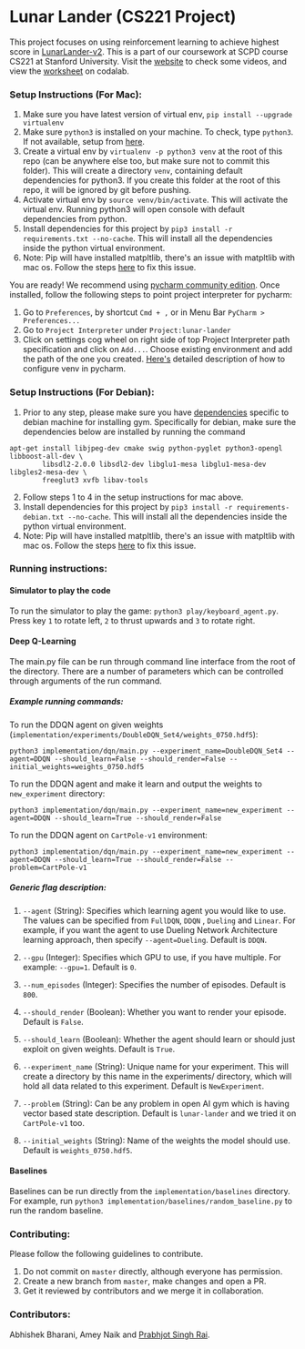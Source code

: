 # Lunar Lander (CS221 Project)

This project focuses on using reinforcement learning to achieve highest score in [LunarLander-v2](https://gym.openai.com/envs/LunarLander-v2/).
This is a part of our coursework at SCPD course CS221 at Stanford University. Visit the [website](http://www.prabhjotrai.com/lunar-lander) to check some videos, and view the [worksheet](https://worksheets.codalab.org/worksheets/0x1e3fc24cfa0d4ff3b492d0f47b6e0887/) on codalab.

### Setup Instructions (For Mac):

1. Make sure you have latest version of virtual env, `pip install --upgrade virtualenv`
2. Make sure `python3` is installed on your machine. To check, type `python3`. If not available, setup from [here](https://www.python.org/downloads/).
3. Create a virtual env by `virtualenv -p python3 venv` at the root of this repo (can be anywhere else too, but make sure not to commit this folder). This will create a directory `venv`, containing default dependencies for python3. If you create this folder at the root of this repo, it will be ignored by git before pushing.
4. Activate virtual env by `source venv/bin/activate`. This will activate the virtual env. Running python3 will open console with default dependencies from python.
5. Install dependencies for this project by `pip3 install -r requirements.txt --no-cache`. This will install all the dependencies inside the python virtual environment.
6. Note: Pip will have installed matpltlib, there's an issue with matpltlib with mac os. Follow the steps [here](https://stackoverflow.com/a/21789908/5159284) to fix this issue.

You are ready! We recommend using [pycharm community edition](https://www.jetbrains.com/pycharm/download/#section=mac). Once installed, follow the following steps to point project interpreter for pycharm:

1. Go to `Preferences`, by shortcut `Cmd + ,` or in Menu Bar `PyCharm > Preferences...`
2. Go to `Project Interpreter` under `Project:lunar-lander`
3. Click on settings cog wheel on right side of top Project Interpreter path specification and click on `Add...`. Choose existing environment and add the path of the one you created. [Here's](https://www.jetbrains.com/help/pycharm/creating-virtual-environment.html) detailed description of how to configure venv in pycharm.

### Setup Instructions (For Debian):

1. Prior to any step, please make sure you have [dependencies](https://github.com/openai/gym#installing-everything) specific to debian machine for installing gym. Specifically for debian, make sure the dependencies below are installed by running the command

````
apt-get install libjpeg-dev cmake swig python-pyglet python3-opengl libboost-all-dev \
        libsdl2-2.0.0 libsdl2-dev libglu1-mesa libglu1-mesa-dev libgles2-mesa-dev \
        freeglut3 xvfb libav-tools
````
2. Follow steps 1 to 4 in the setup instructions for mac above.
3. Install dependencies for this project by `pip3 install -r requirements-debian.txt --no-cache`. This will install all the dependencies inside the python virtual environment.
4. Note: Pip will have installed matpltlib, there's an issue with matpltlib with mac os. Follow the steps [here](https://stackoverflow.com/a/21789908/5159284) to fix this issue.

### Running instructions:

#### Simulator to play the code

To run the simulator to play the game: `python3 play/keyboard_agent.py`. Press key `1` to rotate left, `2` to thrust upwards and `3` to rotate right.

#### Deep Q-Learning

The main.py file can be run through command line interface from the root of the directory. There are a number of parameters which can be controlled through arguments of the run command.

##### Example running commands:

To run the DDQN agent on given weights (`implementation/experiments/DoubleDQN_Set4/weights_0750.hdf5`):

`python3 implementation/dqn/main.py --experiment_name=DoubleDQN_Set4 --agent=DDQN --should_learn=False --should_render=False --initial_weights=weights_0750.hdf5`

To run the DDQN agent and make it learn and output the weights to `new_experiment` directory:

`python3 implementation/dqn/main.py --experiment_name=new_experiment --agent=DDQN --should_learn=True --should_render=False`

To run the DDQN agent on `CartPole-v1` environment:

`python3 implementation/dqn/main.py --experiment_name=new_experiment --agent=DDQN --should_learn=True --should_render=False --problem=CartPole-v1`

##### Generic flag description:

1. `--agent` (String): Specifies which learning agent you would like to use. The values can be specified from `FullDQN`, `DDQN` , `Dueling` and `Linear`. For example, if you want the agent to use Dueling Network Architecture learning approach, then specify `--agent=Dueling`.
Default is `DDQN`.

2. `--gpu` (Integer): Specifies which GPU to use, if you have multiple. For example: `--gpu=1`. Default is `0`.

3. `--num_episodes` (Integer): Specifies the number of episodes. Default is `800`.

4. `--should_render` (Boolean): Whether you want to render your episode. Default is `False`.

5. `--should_learn` (Boolean): Whether the agent should learn or should just exploit on given weights. Default is `True`.

6. `--experiment_name` (String): Unique name for your experiment. This will create a directory by this name in the experiments/ directory, which will hold all data related to this experiment. Default is `NewExperiment`.

7. `--problem` (String): Can be any problem in open AI gym which is having vector based state description. Default is `lunar-lander` and we tried it on `CartPole-v1` too.

8. `--initial_weights` (String): Name of the weights the model should use. Default is `weights_0750.hdf5`.

#### Baselines

Baselines can be run directly from the `implementation/baselines` directory. For example, run `python3 implementation/baselines/random_baseline.py` to run the random baseline.

### Contributing:

Please follow the following guidelines to contribute.

1. Do not commit on `master` directly, although everyone has permission.
2. Create a new branch from `master`, make changes and open a PR.
3. Get it reviewed by contributors and we merge it in collaboration.

### Contributors:

Abhishek Bharani, Amey Naik and [Prabhjot Singh Rai](https://www.prabhjotrai.com).
